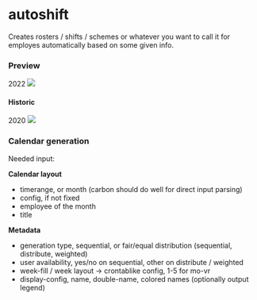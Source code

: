 # autoshift
Creates rosters / shifts / schemes or whatever you want to call it for employes automatically based on some given info.

### Preview

2022
![](https://gfycat.com/constantthirdgoat.gif)
#### Historic
2020
![](https://i.imgur.com/J9RcNJo.gif)

### Calendar generation

Needed input:

**Calendar layout**
- timerange, or month (carbon should do well for direct input parsing)
- config, if not fixed
- employee of the month
- title

**Metadata**
- generation type, sequential, or fair/equal distribution (sequential, distribute, weighted)
- user availability, yes/no on sequential, other on distribute / weighted
- week-fill / week layout -> crontablike config, 1-5 for mo-vr
- display-config, name, double-name, colored names (optionally output legend)

